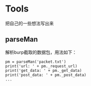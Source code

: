# Tools
把自己的一些想法写出来

## parseMan
解析burp截取的数据包，用法如下：  
```
pm = parseMan('packet.txt')
print('url: ' + pm._request_url)
print('get_data: ' + pm._get_data)
print('post_data: ' + pm._post_data)
...
```
